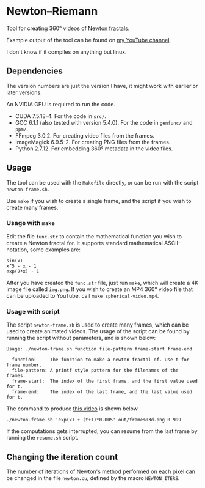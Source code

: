 # Newton–Riemann

Tool for creating 360° videos of [Newton fractals][1].

Example output of the tool can be found on [my YouTube channel][2].

I don't know if it compiles on anything but linux.


## Dependencies

The version numbers are just the version I have, it might work with earlier or later versions.

An NVIDIA GPU is required to run the code.

* CUDA 7.5.18-4. For the code in `src/`.
* GCC 6.1.1 (also tested with version 5.4.0). For the code in `genfunc/` and `ppm/`.
* FFmpeg 3.0.2. For creating video files from the frames.
* ImageMagick 6.9.5-2. For creating PNG files from the frames.
* Python 2.7.12. For embedding 360° metadata in the video files.


## Usage

The tool can be used with the `Makefile` directly, or can be run with the script `newton-frame.sh`.

Use `make` if you wish to create a single frame, and the script if you wish to create many frames.


### Usage with `make`

Edit the file `func.str` to contain the mathematical function you wish to create a Newton fractal for. It supports standard mathematical ASCII-notation, some examples are:

    sin(x)
    x^5 - x - 1
    exp(2*x) - 1

After you have created the `func.str` file, just run `make`, which will create a 4K image file called `img.png`. If you wish to create an MP4 360° video file that can be uploaded to YouTube, call `make spherical-video.mp4`.


### Usage with script

The script `newton-frame.sh` is used to create many frames, which can be used to create animated videos. The usage of the script can be found by running the script without parameters, and is shown below:

    Usage: ./newton-frame.sh function file-pattern frame-start frame-end

      function:     The function to make a newton fractal of. Use t for frame number.
      file-pattern: A printf style pattern for the filenames of the frames.
      frame-start:  The index of the first frame, and the first value used for t.
      frame-end:    The index of the last frame, and the last value used for t.

The command to produce [this video][3] is shown below.

    ./newton-frame.sh 'exp(x) + (t+1)*0.005' out/frame%03d.png 0 999

If the computations gets interrupted, you can resume from the last frame by running the `resume.sh` script.


## Changing the iteration count

The number of iterations of Newton's method performed on each pixel can be changed in the file `newton.cu`, defined by the macro `NEWTON_ITERS`.


[1]: https://en.wikipedia.org/wiki/Newton_fractal
[2]: https://www.youtube.com/channel/UCevZjdeIxCKNwaZNEf1BD1A
[3]: https://youtu.be/ErmEzYHugm8
